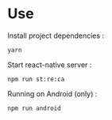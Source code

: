 # Use

Install project dependencies :

`yarn`

Start react-native server :

`npm run st:re:ca`

Running on Android (only) :

`npm run android`

